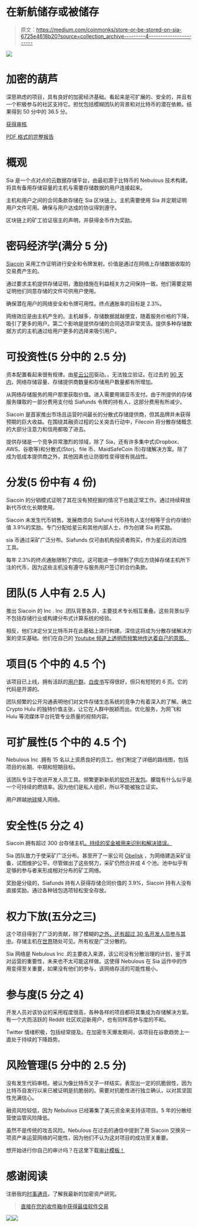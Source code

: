 # 在新航储存或被储存

> 原文：<https://medium.com/coinmonks/store-or-be-stored-on-sia-6725e4618b20?source=collection_archive---------4----------------------->

![](img/8926efd646f97df1898c80033e0cd506.png)

# 加密的葫芦

深思熟虑的项目，具有良好的加密经济基础。看起来是可扩展的、安全的，并且有一个积极参与的社区支持它。担忧包括模糊团队的背景和对比特币的潜在依赖。结果得到 50 分中的 36.5 分。

[获得审核](http://cryptojungle.io/wp-content/uploads/2019/12/Sia-Audit.pdf)

[PDF 格式的完整报告](http://cryptojungle.io/wp-content/uploads/2019/12/Sia-Report.pdf)

# 概观

Sia 是一个点对点的云数据存储平台，由最初源于比特币的 Nebulous 技术构建。将具有备用存储容量的主机与需要存储数据的用户连接起来。

主机和用户之间的合同条款存储在 Sia 区块链上。主机需要使用 Sia 并定期证明用户文件可用。确保与用户达成的协议得到遵守。

区块链上的矿工验证宿主的声明，并获得金币作为奖励。

# 密码经济学(满分 5 分)

[Siacoin](https://messari.io/asset/siacoin/profile) 采用工作证明进行安全和令牌发射。价值是通过在网络上存储数据收取的交易费产生的。

通过要求主机提供存储证明，激励措施在利益相关方之间保持一致。他们需要定期证明他们同意存储的文件可供用户使用。

确保潜在用户的网络安全和令牌可用性。终点通胀率的目标是 2.3%。

网络效应是由主机产生的。主机越多，存储数据就越便宜，随着服务价格的下降，吸引了更多的用户。第二个影响是提供存储的合同选项非常灵活。提供多种存储数据方式的主机通过给用户更多的选择来吸引用户。

# 可投资性(5 分中的 2.5 分)

资本配置看起来很有规律。由[星云公司](https://www.linkedin.com/company/nebulousinc)驱动。，无法独立验证。在过去的 [90 天内](https://siastats.info/)，网络存储容量、存储提供商数量和存储用户数量都有所增加。

从网络存储服务的用户那里获取价值。进入需要用锡亚币支付。由于所提供的存储服务赚取的一部分费用支付给 Siafunds 令牌的持有人，这部分费用有所减少。

Siacoin 是首家推出市场且运营时间最长的分散式存储提供商，但其品牌并未获得预期的巨大收益。在围绕其融资过程的公关突击行动中，Filecoin 将分散存储概念的大部分注意力和信用都吸了进去。

提供存储是一个竞争异常激烈的领域，除了 Sia，还有许多集中式(Dropbox、AWS、谷歌等)和分散式(Storj、file 币、MaidSafeCoin 币)存储解决方案。除了成为低成本提供商之外，其他因素也让防御性变得很有挑战性。

# 分发(5 份中有 4 份)

Siacoin 的分销模式证明了其在没有预挖掘的情况下也能正常工作。通过持续释放新代币优化长期使用。

Siacoin 未发生代币销售。发展商须向 Siafund 代币持有人支付相等于合约存储价值 3.9%的奖励。专门分配给星云和其他内部人士，作为创建 Sia 的奖励。

sia 币通过采矿广泛分布。Siafunds 仅可由机构投资者购买，作为星云的流动性工具。

每年 2.3%的终点通胀限制了供应。这可能进一步限制了供应方烧掉存储主机所下注的代币，因为这些主机没有遵守与服务用户签订的合约条款。

# 团队(5 人中有 2.5 人)

推出 Siacoin 的 Inc . Inc .团队背景各异，主要技术专长相互重叠。这些背景似乎不包括存储行业或构建分布式计算系统的经验。

相反，他们决定分叉比特币并在此基础上进行构建。深信这将成为分散存储解决方案的坚实基础。他们在自己的 [Youtube 频道上透明而频繁地传达着自己的意图。](https://www.youtube.com/channel/UCYtlUu6bUghAca0ADmlxCKw)

# 项目(5 个中的 4.5 个)

该项目已上线，拥有活跃的[用户群](https://siastats.info/)。[白皮书](https://sia.tech/sia.pdf)写得很好，但只有短短的 6 页。它的代码是开源的。

团队频繁的公开沟通表明他们对文件存储生态系统的竞争力有着深入的了解。确立 Crypto Hulu 的独特价值主张，让它在人群中脱颖而出。优化服务，为网飞和 Hulu 等流媒体平台托管专业质量的视频内容。

# 可扩展性(5 个中的 4.5 个)

Nebulous Inc .拥有 15 名以上资质良好的员工。他们制定了详细的路线图，包括项目的长期、中期和短期目标。

该团队专注于改进开发人员工具。频繁更新新航的[软件开发包](https://sia.tech/get-started)。朦胧有什么似乎是一个可持续的燃烧率。因为他们是私人组织，所以不能被独立证实。

用户跨越[地球](https://sia.tech/)接入网络。

# 安全性(5 分之 4)

Siacoin 拥有超过 300 台存储主机[。持续的奖金被用来识别和解决错误。](https://siastats.info/)

Sia 团队致力于使采矿广泛分布。甚至开了一家公司 [Obelisk](https://obelisk.tech/) ，为网络建造采矿设备，试图维护公平。尽管做出了这些努力，采矿仍然合并成 4 个池。池中似乎有足够的参与者来形成相对分布的矿工网络。

奖励是分级的，Siafunds 持有人获得存储合同价值的 3.9%，Siacoin 持有人没有直接奖励。通过各种钱包选项轻松安全存放。

# 权力下放(五分之三)

这个项目得到了广泛的贡献，除了模糊的[之外，还有超过 30 名开发人员参与其中](https://gitlab.com/NebulousLabs)。存储主机在[世界](https://sia.tech/)随处可见。所有权是广泛分散的。

Sia 网络是 Nebulous Inc .的主要收入来源，该公司没有分散治理的计划，鉴于其对运营的重要性，未来也不太可能这样做。这使得 Nebulous 在 Sia 运作中的作用变得至关重要，如果没有他们的参与，该网络存活的可能性极小。

# 参与度(5 分之 4)

开发人员对该协议的采用程度很高，各种各样的项目都将其集成为存储解决方案。有一个大而活跃的 Reddit 社区欢迎新用户，也有同样高参与度的不和。

Twitter 情绪积极，包括经常提及。在加密冬天爆发期间，该项目在谷歌趋势上一直处于持续的下降趋势。

# 风险管理(5 分中的 2.5 分)

没有发生代码审核。被认为像比特币叉子一样结实。表现出一定的抗脆弱性，因为比特币自发行以来已被证明是抗脆弱的。需要对抗脆性进行独立确认，以对其坚固性充满信心。

融资风险较低，因为 Nebulous 已经筹集了美元资金来支持该项目。5 年的分散经营使监管风险降低。

虽然不是传统的攻击风险。Nebulous 在过去的通信中提到了用 Siacoin 交换另一项资产来运营网络的可能性，因为他们不认为这对项目的成功至关重要。

想开始进行你自己的审计吗？在这里下载[审计模板！](http://cryptojungle.io/wp-content/uploads/2019/10/CryptoJungle-Audit-Template.xlsx)

# 感谢阅读

注册我的[时事通讯](http://mpower365.com/newsletter-sign-up/)，了解我最新的加密资产研究。

> [直接在您的收件箱中获得最佳软件交易](https://coincodecap.com/?utm_source=coinmonks)

[![](img/7c0b3dfdcbfea594cc0ae7d4f9bf6fcb.png)](https://coincodecap.com/?utm_source=coinmonks)![](img/e9dbce386c4f90837b5db529a4c87766.png)